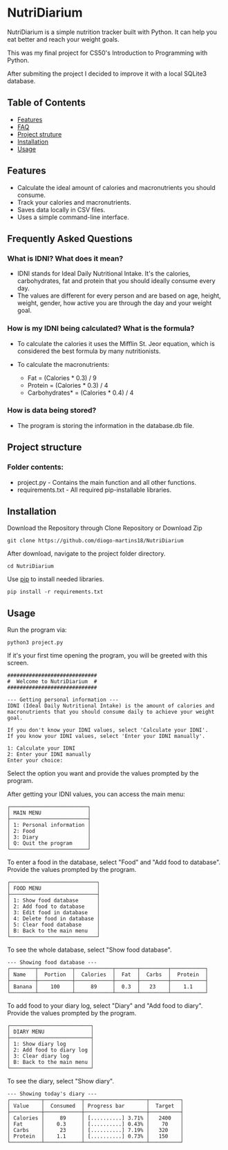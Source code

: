 # **NutriDiarium**
NutriDiarium is a simple nutrition tracker built with Python. It can help you eat better and reach your weight goals.

This was my final project for CS50's Introduction to Programming with Python.

After submiting the project I decided to improve it with a local SQLite3 database.


## Table of Contents
- [Features](#features)
- [FAQ](#frequently-asked-questions)
- [Project struture](#project-struture)
- [Installation](#installation)
- [Usage](#Usage)


## Features
- Calculate the ideal amount of calories and macronutrients you should consume.
- Track your calories and macronutrients.
- Saves data locally in CSV files.
- Uses a simple command-line interface.


## Frequently Asked Questions
### What is IDNI? What does it mean?
- IDNI stands for Ideal Daily Nutritional Intake. It's the calories, carbohydrates, fat and protein that you should ideally consume every day.
- The values are different for every person and are based on age, height, weight, gender, how active you are through the day and your weight goal.


### How is my IDNI being calculated? What is the formula?
- To calculate the calories it uses the Mifflin St. Jeor equation, which is considered the best formula by many nutritionists.

- To calculate the macronutrients:
    - Fat = (Calories * 0.3) / 9
    - Protein = (Calories * 0.3) / 4
    - Carbohydrates* = (Calories * 0.4) / 4

### How is data being stored? 
- The program is storing the information in the database.db file.


## Project structure
### Folder contents:
- project.py - Contains the main function and all other functions.
- requirements.txt - All required pip-installable libraries.


## Installation
Download the Repository through Clone Repository or Download Zip
```
git clone https://github.com/diogo-martins18/NutriDiarium
```
After download, navigate to the project folder directory.
```
cd NutriDiarium
```
Use [pip](https://pip.pypa.io/en/stable/) to install needed libraries.
```
pip install -r requirements.txt
```

## Usage
Run the program via:
```
python3 project.py
```
If it's your first time opening the program, you will be greeted with this screen.
```
#############################
#  Welcome to NutriDiarium  #
#############################

--- Getting personal information ---
IDNI (Ideal Daily Nutritional Intake) is the amount of calories and
macronutrients that you should consume daily to achieve your weight goal.

If you don't know your IDNI values, select 'Calculate your IDNI'.
If you know your IDNI values, select 'Enter your IDNI manually'.

1: Calculate your IDNI
2: Enter your IDNI manually
Enter your choice:
```
Select the option you want and provide the values prompted by the program.

After getting your IDNI values, you can access the main menu:
```
┌─────────────────────────┐
│ MAIN MENU               │
├─────────────────────────┤
│ 1: Personal information │
│ 2: Food                 │
│ 3: Diary                │
│ Q: Quit the program     │
└─────────────────────────┘
```
To enter a food in the database, select "Food" and "Add food to database". Provide the values prompted by the program.
```
┌────────────────────────────┐
│ FOOD MENU                  │
├────────────────────────────┤
│ 1: Show food database      │
│ 2: Add food to database    │
│ 3: Edit food in database   │
│ 4: Delete food in database │
│ 5: Clear food database     │
│ B: Back to the main menu   │
└────────────────────────────┘
```

To see the whole database, select "Show food database".

```
--- Showing food database ---
┌────────┬───────────┬────────────┬───────┬─────────┬───────────┐
│ Name   │  Portion  │  Calories  │  Fat  │  Carbs  │  Protein  │
├────────┼───────────┼────────────┼───────┼─────────┼───────────┤
│ Banana │    100    │     89     │  0.3  │   23    │    1.1    │
└────────┴───────────┴────────────┴───────┴─────────┴───────────┘
```

To add food to your diary log, select "Diary" and "Add food to diary". Provide the values prompted by the program.
```
┌──────────────────────────┐
│ DIARY MENU               │
├──────────────────────────┤
│ 1: Show diary log        │
│ 2: Add food to diary log │
│ 3: Clear diary log       │
│ B: Back to the main menu │
└──────────────────────────┘
```
To see the diary, select "Show diary".
```
--- Showing today's diary ---
┌──────────┬────────────┬────────────────────┬──────────┐
│ Value    │  Consumed  │ Progress bar       │  Target  │
├──────────┼────────────┼────────────────────┼──────────┤
│ Calories │     89     │ [..........] 3.71% │   2400   │
│ Fat      │    0.3     │ [..........] 0.43% │    70    │
│ Carbs    │     23     │ [..........] 7.19% │   320    │
│ Protein  │    1.1     │ [..........] 0.73% │   150    │
└──────────┴────────────┴────────────────────┴──────────┘
```
